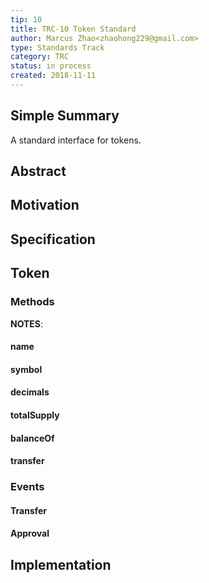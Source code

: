 ```yaml
---
tip: 10
title: TRC-10 Token Standard
author: Marcus Zhao<zhaohong229@gmail.com>
type: Standards Track
category: TRC
status: in process
created: 2018-11-11
---
```

## Simple Summary

A standard interface for tokens.


## Abstract


## Motivation

## Specification

## Token
### Methods

**NOTES**:

#### name

#### symbol

#### decimals

#### totalSupply

#### balanceOf

#### transfer

### Events


#### Transfer

#### Approval

## Implementation
